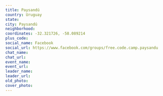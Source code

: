 ```yaml
---
title: Paysandú
country: Uruguay
state: 
city: Paysandú
neighborhood: 
coordinates: -32.321726, -58.089214
plus_code:
social_name: Facebook
social_url: https://www.facebook.com/groups/free.code.camp.paysandu
chat_name:
chat_url:
event_name:
event_url:
leader_name:
leader_url:
old_photo: 
cover_photo:
---
```

